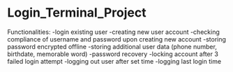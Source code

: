 # Login_Terminal_Project
Functionalities:
-login existing user
-creating new user account
-checking compliance of username and password upon creating new account
-storing password encrypted offline
-storing additional user data (phone number, birthdate, memorable word)
-password recovery
-locking account after 3 failed login attempt
-logging out user after set time
-logging last login time

